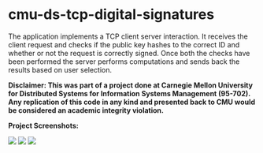# cmu-ds-tcp-digital-signatures

The application implements a TCP client server interaction. It receives the client request and checks if the public key hashes to the correct ID and whether or not the request is correctly signed. Once both the checks have been performed the server performs computations and sends back the results based on user selection.

**Disclaimer: This was part of a project done at Carnegie Mellon University for Distributed Systems for Information Systems Management (95-702). Any replication of this code in any kind and presented back to CMU would be considered an academic integrity violation.**

**Project Screenshots:**

![](https://i.ibb.co/5cCh9FH/2-1.png)
![](https://i.ibb.co/kSDW7Qk/2-2.png)
![](https://i.ibb.co/2NjC99n/2-3.png)
